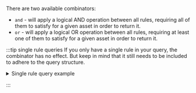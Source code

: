 There are two available combinators:

- `and` - will apply a logical AND operation between all rules, requiring all of them to satisfy for a given asset in order to return it.
- `or` - will apply a logical OR operation between all rules, requiring at least one of them to satisfy for a given asset in order to return it.

:::tip single rule queries
If you only have a single rule in your query, the combinator has no effect. But keep in mind that it still needs to be included to adhere to the query structure.

<details>
<summary>Single rule query example</summary>

In the following example, only a single rule appears in the `rules` array, so the `combinator` field has no effect:

```json showLineNumbers
{
  // highlight-next-line
  "combinator": "and",
  "rules": [
    // highlight-start
    {
      "property": "$blueprint",
      "operator": "=",
      "value": "myBlueprint"
    }
    // highlight-end
  ]
}
```

</details>

:::
